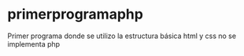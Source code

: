 # primerprogramaphp
Primer programa donde se utilizo la estructura básica html y css no se implementa php
